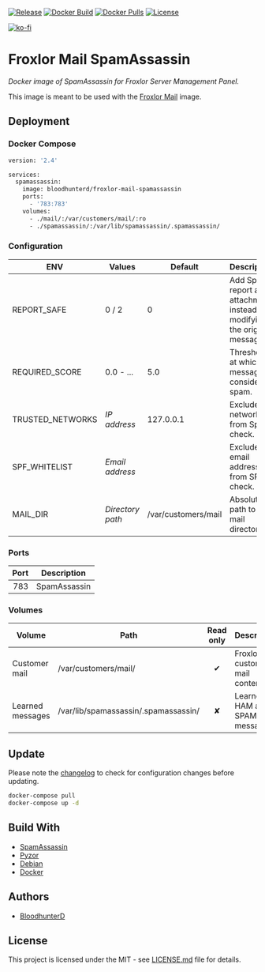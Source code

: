 [![Release](https://img.shields.io/github/v/release/bloodhunterd/froxlor-mail-spamassassin?style=for-the-badge)](https://github.com/bloodhunterd/froxlor-mail-spamassassin/releases)
[![Docker Build](https://img.shields.io/github/workflow/status/bloodhunterd/froxlor-mail-spamassassin/Docker?style=for-the-badge&label=Docker%20Build)](https://github.com/bloodhunterd/froxlor-mail-spamassassin/actions?query=workflow%3ADocker)
[![Docker Pulls](https://img.shields.io/docker/pulls/bloodhunterd/froxlor-mail-spamassassin?style=for-the-badge)](https://hub.docker.com/r/bloodhunterd/froxlor-mail-spamassassin)
[![License](https://img.shields.io/github/license/bloodhunterd/froxlor-mail-spamassassin?style=for-the-badge)](https://github.com/bloodhunterd/froxlor-mail-spamassassin/blob/master/LICENSE)

[![ko-fi](https://www.ko-fi.com/img/githubbutton_sm.svg)](https://ko-fi.com/bloodhunterd)

# Froxlor Mail SpamAssassin

*Docker image of SpamAssassin for Froxlor Server Management Panel.*

This image is meant to be used with the [Froxlor Mail](https://github.com/bloodhunterd/Froxlor-Mail) image.

## Deployment

### Docker Compose

```dockerfile
version: '2.4'

services:
  spamassassin:
    image: bloodhunterd/froxlor-mail-spamassassin
    ports:
      - '783:783'
    volumes:
      - ./mail/:/var/customers/mail/:ro
      - ./spamassassin/:/var/lib/spamassassin/.spamassassin/
```

### Configuration

| ENV              | Values           | Default             | Description                                                              |
|------------------|------------------|---------------------|--------------------------------------------------------------------------|
| REPORT_SAFE      | 0 / 2            | 0                   | Add Spam report as attachment instead of modifying the original message. |
| REQUIRED_SCORE   | 0.0 - ...        | 5.0                 | Threshold at which a message is considered spam.                         |
| TRUSTED_NETWORKS | *IP address*     | 127.0.0.1           | Exclude networks from Spam check.                                        |
| SPF_WHITELIST    | *Email address*  |                     | Exclude email addresses from SPF check.                                  |
| MAIL_DIR         | *Directory path* | /var/customers/mail | Absolute path to the mail directory                                      |

### Ports

| Port | Description  |
|-----:|--------------|
|  783 | SpamAssassin |

### Volumes

| Volume           | Path                                 | Read only | Description                    |
|------------------|--------------------------------------|:---------:|--------------------------------|
| Customer mail    | /var/customers/mail/                 | &#10004;  | Froxlor customer mail content. |
| Learned messages | /var/lib/spamassassin/.spamassassin/ | &#10008;  | Learned HAM and SPAM messages. |

## Update

Please note the [changelog](https://github.com/bloodhunterd/Froxlor-Mail-Spamassassin/blob/master/CHANGELOG.md) to check for configuration changes before updating.

```bash
docker-compose pull
docker-compose up -d
```

## Build With

* [SpamAssassin](https://spamassassin.apache.org/)
* [Pyzor](https://github.com/SpamExperts/pyzor)
* [Debian](https://www.debian.org/)
* [Docker](https://www.docker.com/)

## Authors

* [BloodhunterD](https://github.com/bloodhunterd)

## License

This project is licensed under the MIT - see [LICENSE.md](https://github.com/bloodhunterd/Froxlor-Mail-Spamassassin/blob/master/LICENSE) file for details.
